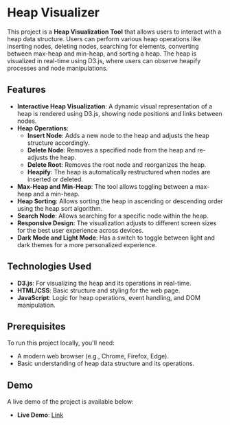 # Heap Visualizer

This project is a **Heap Visualization Tool** that allows users to interact with a heap data structure. Users can perform various heap operations like inserting nodes, deleting nodes, searching for elements, converting between max-heap and min-heap, and sorting a heap. The heap is visualized in real-time using D3.js, where users can observe heapify processes and node manipulations.

## Features

- **Interactive Heap Visualization**: A dynamic visual representation of a heap is rendered using D3.js, showing node positions and links between nodes.
- **Heap Operations**: 
  - **Insert Node**: Adds a new node to the heap and adjusts the heap structure accordingly.
  - **Delete Node**: Removes a specified node from the heap and re-adjusts the heap.
  - **Delete Root**: Removes the root node and reorganizes the heap.
  - **Heapify**: The heap is automatically restructured when nodes are inserted or deleted.
- **Max-Heap and Min-Heap**: The tool allows toggling between a max-heap and a min-heap.
- **Heap Sorting**: Allows sorting the heap in ascending or descending order using the heap sort algorithm.
- **Search Node**: Allows searching for a specific node within the heap.
- **Responsive Design**: The visualization adjusts to different screen sizes for the best user experience across devices.
- **Dark Mode and Light Mode**: Has a switch to toggle between light and dark themes for a more personalized experience.

## Technologies Used

- **D3.js**: For visualizing the heap and its operations in real-time.
- **HTML/CSS**: Basic structure and styling for the web page.
- **JavaScript**: Logic for heap operations, event handling, and DOM manipulation.

## Prerequisites

To run this project locally, you'll need:
- A modern web browser (e.g., Chrome, Firefox, Edge).
- Basic understanding of heap data structure and its operations.

## Demo

A live demo of the project is available below:
- **Live Demo**: [Link](https://heap-visualizer.vercel.app/)
